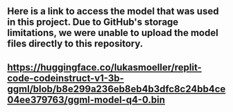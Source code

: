 ## Here is a link to access the model that was used in this project. Due to GitHub's storage limitations, we were unable to upload the model files directly to this repository.

## https://huggingface.co/lukasmoeller/replit-code-codeinstruct-v1-3b-ggml/blob/b8e299a236eb8eb4b3dfc8c24bb4ce04ee379763/ggml-model-q4-0.bin

